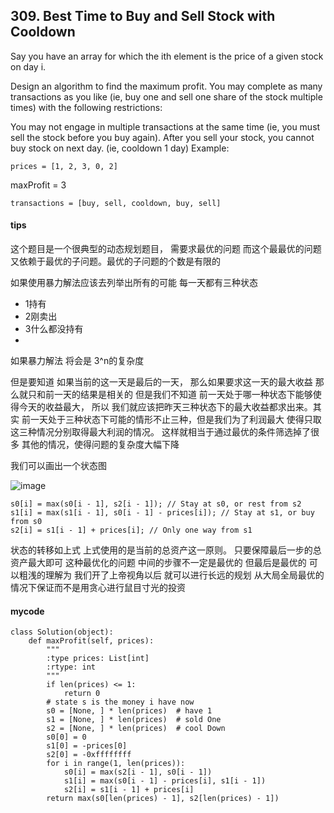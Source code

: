 ## 309. Best Time to Buy and Sell Stock with Cooldown
Say you have an array for which the ith element is the price of a given stock on day i.

Design an algorithm to find the maximum profit. You may complete as many transactions as you like (ie, buy one and sell one share of the stock multiple times) with the following restrictions:

You may not engage in multiple transactions at the same time (ie, you must sell the stock before you buy again).
After you sell your stock, you cannot buy stock on next day. (ie, cooldown 1 day)
Example:


```
prices = [1, 2, 3, 0, 2]
```
maxProfit = 3

```
transactions = [buy, sell, cooldown, buy, sell]
```

#### tips
这个题目是一个很典型的动态规划题目， 需要求最优的问题 而这个最最优的问题又依赖于最优的子问题。最优的子问题的个数是有限的

如果使用暴力解法应该去列举出所有的可能 每一天都有三种状态 
- 1持有 
- 2刚卖出 
- 3什么都没持有
- 

如果暴力解法 将会是 3^n的复杂度

但是要知道 如果当前的这一天是最后的一天， 那么如果要求这一天的最大收益 那么就只和前一天的结果是相关的 但是我们不知道 前一天处于哪一种状态下能够使得今天的收益最大， 所以 我们就应该把昨天三种状态下的最大收益都求出来。其实 前一天处于三种状态下可能的情形不止三种，但是我们为了利润最大 使得只取这三种情况分别取得最大利润的情况。 这样就相当于通过最优的条件筛选掉了很多 其他的情况，使得问题的复杂度大幅下降

我们可以画出一个状态图

![image](http://i.imgur.com/wvR4TN8.png?1)

```
s0[i] = max(s0[i - 1], s2[i - 1]); // Stay at s0, or rest from s2
s1[i] = max(s1[i - 1], s0[i - 1] - prices[i]); // Stay at s1, or buy from s0
s2[i] = s1[i - 1] + prices[i]; // Only one way from s1
```
状态的转移如上式 上式使用的是当前的总资产这一原则。 只要保障最后一步的总资产最大即可 这种最优化的问题 中间的步骤不一定是最优的 但最后是最优的 可以粗浅的理解为 我们开了上帝视角以后 就可以进行长远的规划 从大局全局最优的情况下保证而不是用贪心进行鼠目寸光的投资 

#### mycode

```
class Solution(object):
    def maxProfit(self, prices):
        """
        :type prices: List[int]
        :rtype: int
        """
        if len(prices) <= 1:
            return 0
        # state s is the money i have now
        s0 = [None, ] * len(prices)  # have 1
        s1 = [None, ] * len(prices)  # sold One
        s2 = [None, ] * len(prices)  # cool Down
        s0[0] = 0
        s1[0] = -prices[0]
        s2[0] = -0xffffffff
        for i in range(1, len(prices)):
            s0[i] = max(s2[i - 1], s0[i - 1])
            s1[i] = max(s0[i - 1] - prices[i], s1[i - 1])
            s2[i] = s1[i - 1] + prices[i]
        return max(s0[len(prices) - 1], s2[len(prices) - 1])
```
